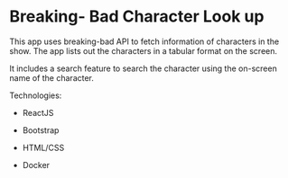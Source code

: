 # Breaking- Bad Character Look up

This app uses breaking-bad API to fetch information of characters in the show. The app lists out the characters in a tabular format on the screen. 

It includes a search feature to search the character using the on-screen name of the character. 

Technologies: 

* ReactJS

* Bootstrap
* HTML/CSS
* Docker

